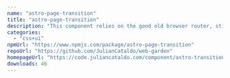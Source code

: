 ```yaml
---
name: "astro-page-transition"
title: "astro-page-transition"
description: "This component relies on the good old browser router, still, it will give to your website an SPA feel, without all the JS overhead."
categories:
  - "css+ui"
npmUrl: "https://www.npmjs.com/package/astro-page-transition"
repoUrl: "https://github.com/JulianCataldo/web-garden"
homepageUrl: "https://code.juliancataldo.com/component/astro-transition"
downloads: 46
---
```

